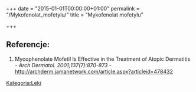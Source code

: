 +++
date = "2015-01-01T00:00:00+01:00"
permalink = "/Mykofenolat_mofetylu/"
title = "Mykofenolat mofetylu"

+++

Referencje:
-----------

1.  Mycophenolate Mofetil Is Effective in the Treatment of Atopic Dermatitis - *Arch Dermatol. 2001;137(7):870-873* - <http://archderm.jamanetwork.com/article.aspx?articleid=478432>

[Kategoria:Leki](/atopedia/Kategoria:Leki "wikilink")